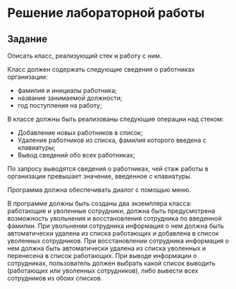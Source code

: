 # Решение лабораторной работы

## Задание

Описать класс, реализующий стек и работу с ним. 

Класс должен содержать следующие сведения о работниках организации: 

- фамилия и инициалы работника; 
- название занимаемой должности; 
- год поступления на работу; 

В классе должны быть реализованы следующие операции над стеком: 
- Добавление новых работников в список; 
- Удаление работников из списка, фамилия которого введена с клавиатуры; 
- Вывод сведений обо всех работниках; 

По запросу выводятся сведения о работниках, чей стаж работы в организации превышает значение, введенное с клавиатуры. 

Программа должна обеспечивать диалог с помощью меню. 

В программе должны быть созданы два экземпляра класса: работающие и уволенные сотрудники, должна быть предусмотрена возможность увольнения и восстановления сотрудника по введенной фамилии. При увольнении сотрудника информация о нем должна быть автоматически удалена из списка работающих и добавлена в список уволенных сотрудников. При восстановлении сотрудника информация о нем должна быть автоматически удалена из списка уволенных и перенесена в список работающих. При выводе информации о сотрудниках, пользователь должен выбрать какой список выводить (работающих или уволенных сотрудников), либо вывести всех сотрудников из обоих списков. 

 